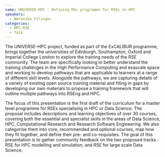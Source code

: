 ```yaml
---
name: UNIVERSE-HPC - Defining MSc programme for RSEs in HPC 
speakers:
  - Weronika Filinger
categories:
  - HPC-RSE
  - Talk
---
```


The UNIVERSE-HPC project, funded as part of the ExCALIBUR programme, brings together the universities of Edinburgh, Southampton, Oxford and Imperial College London to explore the training needs of the RSE community. The team are specifically looking to better understand the training challenges in the High Performance Computing and exascale space and working to develop pathways that are applicable to learners at a range of different skill levels. Alongside the pathways, we are capturing details of a variety of existing open source training material and filling in gaps by developing our own materials to propose a training framework that will outline multiple pathways into RSEng and HPC. 

The focus of this presentation is the first draft of the curriculum for a master level programme for RSEs specialising in HPC or Data Science. The proposal includes descriptions and learning objectives of over 30 courses, covering both the essential and specialist skills in the areas of Data Science, HPC, Computational Research and Research Software Engineering. We also categorise them into core, recommended and optional courses, map how they fit together, and define their pre- and co-requisites. The goal of this presentation is to gather community feedback on the two proposed tracks - RSE for HPC modelling and simulation, and RSE for large scale Data Science. 
